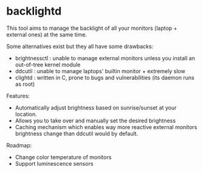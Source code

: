 # backlightd

This tool aims to manage the backlight of all your monitors (laptop + external ones) at the same time.

Some alternatives exist but they all have some drawbacks:

- brightnessctl : unable to manage external monitors unless you install an out-of-tree kernel module
- ddcutil : unable to manage laptops' builtin monitor + extremely slow
- clightd : written in C, prone to bugs and vulnerabilities (its daemon runs as root)

Features:

- Automatically adjust brightness based on sunrise/sunset at your location.
- Allows you to take over and manually set the desired brightness
- Caching mechanism which enables way more reactive external monitors brightness change than ddcutil would by default.

Roadmap:

- Change color temperature of monitors
- Support luminescence sensors
